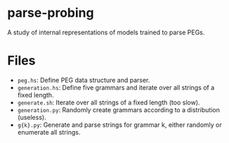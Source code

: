 # parse-probing
A study of internal representations of models trained to parse PEGs.

# Files
* `peg.hs`: Define PEG data structure and parser.
* `generation.hs`: Define five grammars and iterate over all strings of a fixed length.
* `generate.sh`: Iterate over all strings of a fixed length (too slow).
* `generation.py`: Randomly create grammars according to a distribution (useless).
* `g{k}.py`: Generate and parse strings for grammar k, either randomly or enumerate all strings.
